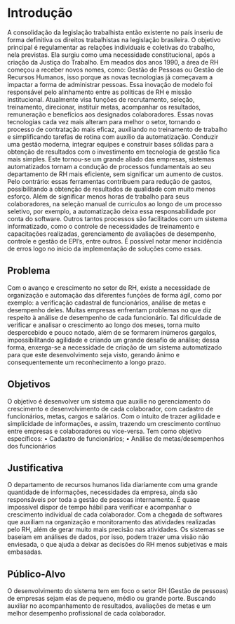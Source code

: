 # Introdução

A consolidação da legislação trabalhista então existente no país inseriu de forma definitiva os direitos trabalhistas na legislação brasileira. O objetivo principal é regulamentar as relações individuais e coletivas do trabalho, nela previstas. Ela surgiu como uma necessidade constitucional, após a criação da Justiça do Trabalho.
Em meados dos anos 1990, a área de RH começou a receber novos nomes, como: Gestão de Pessoas ou Gestão de Recursos Humanos, isso porque as novas tecnologias já começavam a impactar a forma de administrar pessoas. Essa inovação de modelo foi responsável pelo alinhamento entre as políticas de RH e missão institucional. Atualmente visa funções de recrutamento, seleção, treinamento, direcionar, instituir metas, acompanhar os resultados, remuneração e benefícios aos designados colaboradores. 
Essas novas tecnologias cada vez mais alteram para melhor o setor, tornando o processo de contratação mais eficaz, auxiliando no treinamento de trabalho e simplificando tarefas de rotina com auxílio da automatização.
Conduzir uma gestão moderna, integrar equipes e construir bases sólidas para a obtenção de resultados com o investimento em tecnologia de gestão fica mais simples. Este tornou-se um grande aliado das empresas, sistemas automatizados tornam a condução de processos fundamentais ao seu departamento de RH mais eficiente, sem significar um aumento de custos. Pelo contrário: essas ferramentas contribuem para redução de gastos, possibilitando a obtenção de resultados de qualidade com muito menos esforço. Além de significar menos horas de trabalho para seus colaboradores, na seleção manual de currículos ao longo de um processo seletivo, por exemplo, a automatização deixa essa responsabilidade por conta do software. 
Outros tantos processos são facilitados com um sistema informatizado, como o controle de necessidades de treinamento e capacitações realizadas, gerenciamento de avaliações de desempenho, controle e gestão de EPI’s, entre outros. É possível notar menor incidência de erros logo no início da implementação de soluções como essas.



## Problema

Com o avanço e crescimento no setor de RH, existe a necessidade de organização e automação das diferentes funções de forma ágil, como por exemplo: a verificação cadastral de funcionários, análise de metas e desempenho deles. Muitas empresas enfrentam problemas no que diz respeito à análise de desempenho de cada funcionário. Tal dificuldade de verificar e analisar o crescimento ao longo dos meses, torna muito despercebido e pouco notado, além de se formarem inúmeros gargalos, impossibilitando agilidade e criando um grande desafio de análise; dessa forma, enxerga-se a necessidade de criação de um sistema automatizado para que este desenvolvimento seja visto, gerando ânimo e consequentemente um reconhecimento a longo prazo.


## Objetivos

O objetivo é desenvolver um sistema que auxilie no gerenciamento do crescimento e desenvolvimento de cada colaborador, com cadastro de funcionários, metas, cargos e salários. Com o intuito de trazer agilidade e simplicidade de informações, e assim, trazendo um crescimento contínuo entre empresas e colaboradores ou vice-versa.
Tem como objetivo específicos:
• Cadastro de funcionários;
• Análise de metas/desempenhos dos funcionários

## Justificativa

O departamento de recursos humanos lida diariamente com uma grande quantidade de informações, necessidades da empresa, ainda são responsáveis por toda a gestão de pessoas internamente. É quase impossível dispor de tempo hábil para verificar e acompanhar o crescimento individual de cada colaborador. Com a chegada de softwares que auxiliam na organização e monitoramento das atividades realizadas pelo RH, além de gerar muito mais precisão nas atividades.  Os sistemas se baseiam em análises de dados, por isso, podem trazer uma visão não enviesada, o que ajuda a deixar as decisões do RH menos subjetivas e mais embasadas.


## Público-Alvo

O desenvolvimento do sistema tem em foco o setor RH (Gestão de pessoas) de empresas sejam elas de pequeno, médio ou grande porte. Buscando auxiliar no acompanhamento de resultados, avaliações de metas e um melhor desempenho profissional de cada colaborador.